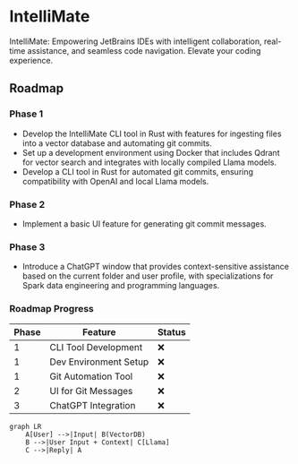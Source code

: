# IntelliMate
IntelliMate: Empowering JetBrains IDEs with intelligent collaboration, real-time assistance, and seamless code navigation. Elevate your coding experience.
## Roadmap

### Phase 1
- Develop the IntelliMate CLI tool in Rust with features for ingesting files into a vector database and automating git commits.
- Set up a development environment using Docker that includes Qdrant for vector search and integrates with locally compiled Llama models.
- Develop a CLI tool in Rust for automated git commits, ensuring compatibility with OpenAI and local Llama models.

### Phase 2
- Implement a basic UI feature for generating git commit messages.

### Phase 3
- Introduce a ChatGPT window that provides context-sensitive assistance based on the current folder and user profile, with specializations for Spark data engineering and programming languages.
### Roadmap Progress

Phase | Feature | Status |
------|---------|--------|
 1    | CLI Tool Development | :x: |
 1    | Dev Environment Setup | :x: |
 1    | Git Automation Tool | :x: |
 2    | UI for Git Messages | :x: |
 3    | ChatGPT Integration | :x: |


 ```mermaid
 graph LR
     A[User] -->|Input| B(VectorDB)
     B -->|User Input + Context| C[Llama]
     C -->|Reply| A
 ```
